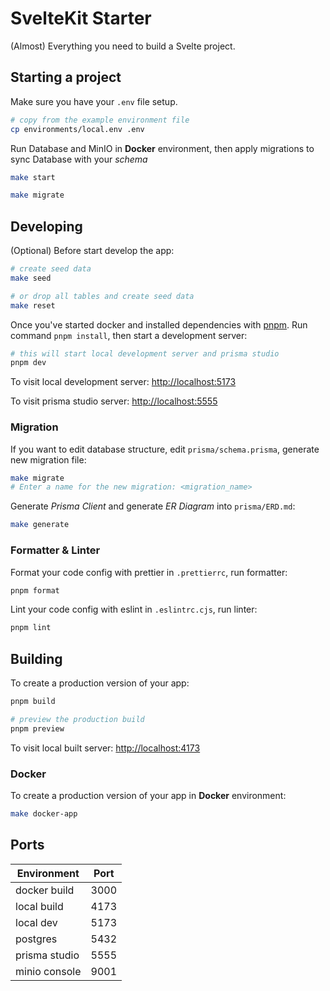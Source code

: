 # SvelteKit Starter

(Almost) Everything you need to build a Svelte project.

## Starting a project

Make sure you have your `.env` file setup.

```bash
# copy from the example environment file
cp environments/local.env .env
```

Run Database and MinIO in **Docker** environment,
then apply migrations to sync Database with your _schema_

```bash
make start

make migrate
```

## Developing

(Optional) Before start develop the app:

```bash
# create seed data
make seed

# or drop all tables and create seed data
make reset
```

Once you've started docker and installed dependencies with [pnpm](https://pnpm.io/installation).
Run command `pnpm install`, then start a development server:

```bash
# this will start local development server and prisma studio
pnpm dev
```

To visit local development server:
<http://localhost:5173>

To visit prisma studio server:
<http://localhost:5555>

### Migration

If you want to edit database structure, edit `prisma/schema.prisma`,
generate new migration file:

```bash
make migrate
# Enter a name for the new migration: <migration_name>
```

Generate _Prisma Client_ and generate _ER Diagram_ into `prisma/ERD.md`:

```bash
make generate
```

### Formatter & Linter

Format your code config with prettier in `.prettierrc`, run formatter:

```bash
pnpm format
```

Lint your code config with eslint in `.eslintrc.cjs`, run linter:

```bash
pnpm lint
```

## Building

To create a production version of your app:

```bash
pnpm build

# preview the production build
pnpm preview
```

To visit local built server:
<http://localhost:4173>

### Docker

To create a production version of your app in **Docker** environment:

```bash
make docker-app
```

## Ports

| Environment   | Port |
| ------------- | ---- |
| docker build  | 3000 |
| local build   | 4173 |
| local dev     | 5173 |
| postgres      | 5432 |
| prisma studio | 5555 |
| minio console | 9001 |
